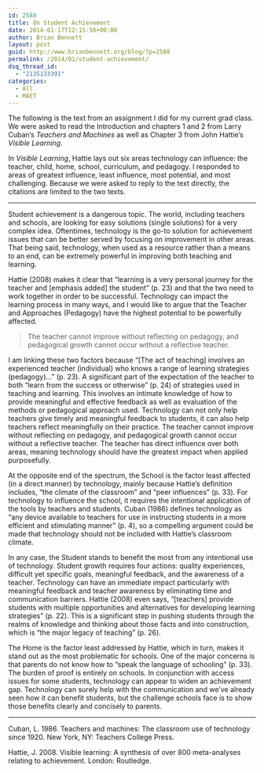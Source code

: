 ```yaml
---
id: 2588
title: On Student Achievement
date: 2014-01-17T12:15:58+00:00
author: Brian Bennett
layout: post
guid: http://www.brianbennett.org/blog/?p=2588
permalink: /2014/01/student-achievement/
dsq_thread_id:
  - "2135133391"
categories:
  - All
  - MAET
---
```

The following is the text from an assignment I did for my current grad class. We were asked to read the Introduction and chapters 1 and 2 from Larry Cuban&#8217;s _Teachers and Machines_ as well as Chapter 3 from John Hattie&#8217;s _Visible Learning_.

In _Visible Learning_, Hattie lays out six areas technology can influence: the teacher, child, home, school, curriculum, and pedagogy. I responded to areas of greatest influence, least influence, most potential, and most challenging. Because we were asked to reply to the text directly, the citations are limited to the two texts.

* * *

Student achievement is a dangerous topic. The world, including teachers and schools, are looking for easy solutions (single solutions) for a very complex idea. Oftentimes, technology is the go-to solution for achievement issues that can be better served by focusing on improvement in other areas. That being said, technology, when used as a resource rather than a means to an end, can be extremely powerful in improving both teaching and learning.

Hattie (2008) makes it clear that “learning is a very personal journey for the teacher and [emphasis added] the student” (p. 23) and that the two need to work together in order to be successful. Technology can impact the learning process in many ways, and I would like to argue that the Teacher and Approaches (Pedagogy) have the highest potential to be powerfully affected. 

<blockquote class="pullquote">
  <p>
    The teacher cannot improve without reflecting on pedagogy, and pedagogical growth cannot occur without a reflective teacher.
  </p>
</blockquote>

I am linking these two factors because “[The act of teaching] involves an experienced teacher (individual) who knows a range of learning strategies (pedagogy)&#8230;” (p. 23). A significant part of the expectation of the teacher to both “learn from the success or otherwise” (p. 24) of strategies used in teaching and learning. This involves an intimate knowledge of how to provide meaningful and effective feedback as well as evaluation of the methods or pedagogical approach used. Technology can not only help teachers give timely and meaningful feedback to students, it can also help teachers reflect meaningfully on their practice. The teacher cannot improve without reflecting on pedagogy, and pedagogical growth cannot occur without a reflective teacher. The teacher has direct influence over both areas, meaning technology should have the greatest impact when applied purposefully.

At the opposite end of the spectrum, the School is the factor least affected (in a direct manner) by technology, mainly because Hattie’s definition includes, “the climate of the classroom” and “peer influences” (p. 33). For technology to influence the school, it requires the intentional application of the tools by teachers and students. Cuban (1986) defines technology as “any device available to teachers for use in instructing students in a more efficient and stimulating manner” (p. 4), so a compelling argument could be made that technology should not be included with Hattie’s classroom climate.

In any case, the Student stands to benefit the most from any intentional use of technology. Student growth requires four actions: quality experiences, difficult yet specific goals, meaningful feedback, and the awareness of a teacher. Technology can have an immediate impact particularly with meaningful feedback and teacher awareness by eliminating time and communication barriers. Hattie (2008) even says, “[teachers] provide students with multiple opportunities and alternatives for developing learning strategies” (p. 22). This is a significant step in pushing students through the realms of knowledge and thinking about those facts and into construction, which is “the major legacy of teaching” (p. 26).

The Home is the factor least addressed by Hattie, which in turn, makes it stand out as the most problematic for schools. One of the major concerns is that parents do not know how to “speak the language of schooling” (p. 33). The burden of proof is entirely on schools. In conjunction with access issues for some students, technology can appear to widen an achievement gap. Technology can surely help with the communication and we’ve already seen how it can benefit students, but the challenge schools face is to show those benefits clearly and concisely to parents.

* * *

Cuban, L. 1986. Teachers and machines: The classroom use of technology since 1920. New York, NY: Teachers College Press.

Hattie, J. 2008. Visible learning: A synthesis of over 800 meta-analyses relating to achievement. London: Routledge.